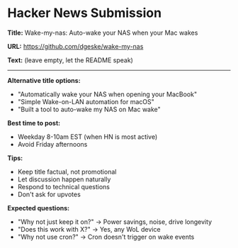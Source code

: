 # Hacker News Submission

**Title:** Wake-my-nas: Auto-wake your NAS when your Mac wakes

**URL:** https://github.com/dgeske/wake-my-nas

**Text:** (leave empty, let the README speak)

---

**Alternative title options:**
- "Automatically wake your NAS when opening your MacBook"
- "Simple Wake-on-LAN automation for macOS"
- "Built a tool to auto-wake my NAS on Mac wake"

**Best time to post:** 
- Weekday 8-10am EST (when HN is most active)
- Avoid Friday afternoons

**Tips:**
- Keep title factual, not promotional
- Let discussion happen naturally
- Respond to technical questions
- Don't ask for upvotes

**Expected questions:**
- "Why not just keep it on?" → Power savings, noise, drive longevity
- "Does this work with X?" → Yes, any WoL device
- "Why not use cron?" → Cron doesn't trigger on wake events
